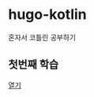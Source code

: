 # hugo-kotlin
혼자서 코틀린 공부하기

## 첫번째 학습
[열기](https://github.com/hugoMGSung/hugo-kotlin/blob/main/beginner/README.md)